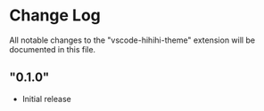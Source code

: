 # Change Log

All notable changes to the "vscode-hihihi-theme" extension will be documented in this file.

## "0.1.0"

- Initial release
